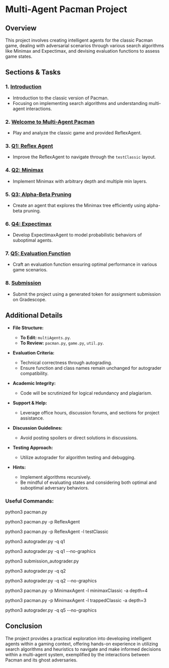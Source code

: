 # Multi-Agent Pacman Project

## Overview

This project involves creating intelligent agents for the classic Pacman game, dealing with adversarial scenarios through various search algorithms like Minimax and Expectimax, and devising evaluation functions to assess game states.

## Sections & Tasks

### 1. [Introduction](#Introduction)
   * Introduction to the classic version of Pacman.
   * Focusing on implementing search algorithms and understanding multi-agent interactions.

### 2. [Welcome to Multi-Agent Pacman](#Welcome-to-Multi-Agent-Pacman)
   * Play and analyze the classic game and provided ReflexAgent.

### 3. [Q1: Reflex Agent](#Q1-Reflex-Agent)
   * Improve the ReflexAgent to navigate through the `testClassic` layout.
   
### 4. [Q2: Minimax](#Q2-Minimax)
   * Implement Minimax with arbitrary depth and multiple min layers.

### 5. [Q3: Alpha-Beta Pruning](#Q3-Alpha-Beta-Pruning)
   * Create an agent that explores the Minimax tree efficiently using alpha-beta pruning.

### 6. [Q4: Expectimax](#Q4-Expectimax)
   * Develop ExpectimaxAgent to model probabilistic behaviors of suboptimal agents.

### 7. [Q5: Evaluation Function](#Q5-Evaluation-Function)
   * Craft an evaluation function ensuring optimal performance in various game scenarios.
   
### 8. [Submission](#Submission)
   * Submit the project using a generated token for assignment submission on Gradescope.

## Additional Details

- **File Structure:**
  - **To Edit:** `multiAgents.py`.
  - **To Review:** `pacman.py`, `game.py`, `util.py`.
  
- **Evaluation Criteria:**
  - Technical correctness through autograding.
  - Ensure function and class names remain unchanged for autograder compatibility.
  
- **Academic Integrity:**
  - Code will be scrutinized for logical redundancy and plagiarism.

- **Support & Help:**
  - Leverage office hours, discussion forums, and sections for project assistance.

- **Discussion Guidelines:**
  - Avoid posting spoilers or direct solutions in discussions.

- **Testing Approach:**
  - Utilize autograder for algorithm testing and debugging.
  
- **Hints:**
  - Implement algorithms recursively.
  - Be mindful of evaluating states and considering both optimal and suboptimal adversary behaviors.

### Useful Commands:
python3 pacman.py

python3 pacman.py -p ReflexAgent

python3 pacman.py -p ReflexAgent -l testClassic

python3 autograder.py -q q1

python3 autograder.py -q q1 --no-graphics

python3 submission_autograder.py



python3 autograder.py -q q2

python3 autograder.py -q q2 --no-graphics

python3 pacman.py -p MinimaxAgent -l minimaxClassic -a depth=4

python3 pacman.py -p MinimaxAgent -l trappedClassic -a depth=3


python3 autograder.py -q q5 --no-graphics



## Conclusion

The project provides a practical exploration into developing intelligent agents within a gaming context, offering hands-on experience in utilizing search algorithms and heuristics to navigate and make informed decisions within a multi-agent system, exemplified by the interactions between Pacman and its ghost adversaries.
